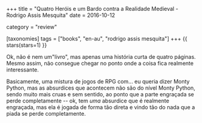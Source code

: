 +++
title = "Quatro Heróis e um Bardo contra a Realidade Medieval - Rodrigo Assis Mesquita"
date = 2016-10-12

category = "review"

[taxonomies]
tags = ["books", "en-au", "rodrigo assis mesquita"]
+++
{{ stars(stars=1) }}

Ok, não é nem um"livro", mas apenas uma história curta de quatro páginas. Mesmo assim, não consegue chegar no ponto onde a coisa fica realmente interessante. 

Basicamente, uma mistura de jogos de RPG com... eu queria dizer Monty Python, mas as absurdices que acontecem não são do nível Monty Python, sendo muito mais cruas e sem sentido, ao ponto que a parte engraçada se perde completamente -- ok, tem <I>uma</I> absurdice que é realmente engraçada, mas ela é jogada de forma tão direta e vindo tão do nada que a piada se perde completamente. 